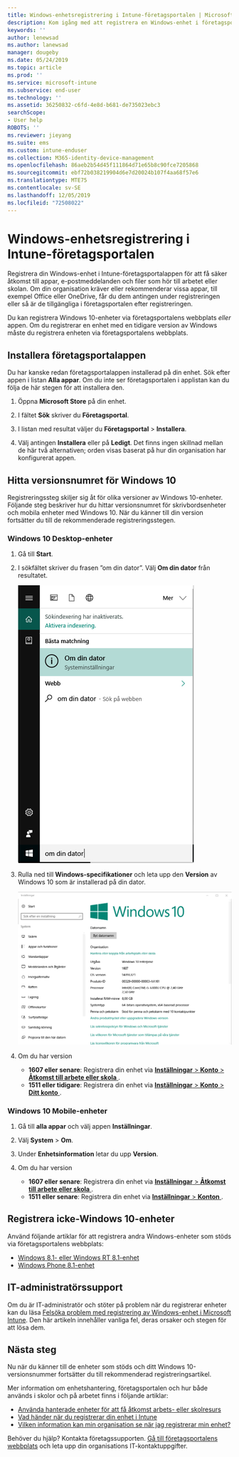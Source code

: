 ```yaml
---
title: Windows-enhetsregistrering i Intune-företagsportalen | Microsoft Docs
description: Kom igång med att registrera en Windows-enhet i företagsportalen
keywords: ''
author: lenewsad
ms.author: lanewsad
manager: dougeby
ms.date: 05/24/2019
ms.topic: article
ms.prod: ''
ms.service: microsoft-intune
ms.subservice: end-user
ms.technology: ''
ms.assetid: 36250832-c6fd-4e8d-b681-de735023ebc3
searchScope:
- User help
ROBOTS: ''
ms.reviewer: jieyang
ms.suite: ems
ms.custom: intune-enduser
ms.collection: M365-identity-device-management
ms.openlocfilehash: 86aeb2b54d45f111864d71e65b8c90fce7205868
ms.sourcegitcommit: ebf72b038219904d6e7d20024b107f4aa68f57e6
ms.translationtype: MTE75
ms.contentlocale: sv-SE
ms.lasthandoff: 12/05/2019
ms.locfileid: "72508022"
---
```

# <a name="windows-device-enrollment-in-intune-company-portal"></a>Windows-enhetsregistrering i Intune-företagsportalen  

Registrera din Windows-enhet i Intune-företagsportalappen för att få säker åtkomst till appar, e-postmeddelanden och filer som hör till arbetet eller skolan. Om din organisation kräver eller rekommenderar vissa appar, till exempel Office eller OneDrive, får du dem antingen under registreringen eller så är de tillgängliga i företagsportalen efter registreringen.  

Du kan registrera Windows 10-enheter via företagsportalens webbplats *eller* appen. Om du registrerar en enhet med en tidigare version av Windows måste du registrera enheten via företagsportalens webbplats.  

## <a name="install-company-portal-app"></a>Installera företagsportalappen  
Du har kanske redan företagsportalappen installerad på din enhet. Sök efter appen i listan __Alla appar__.  Om du inte ser företagsportalen i applistan kan du följa de här stegen för att installera den.  

1. Öppna **Microsoft Store** på din enhet.

2. I fältet **Sök** skriver du **Företagsportal**.

3. I listan med resultat väljer du **Företagsportal** > **Installera**.

4. Välj antingen **Installera** eller på **Ledigt**. Det finns ingen skillnad mellan de här två alternativen; orden visas baserat på hur din organisation har konfigurerat appen.  

## <a name="find-windows-10-version-number"></a>Hitta versionsnumret för Windows 10  
Registreringssteg skiljer sig åt för olika versioner av Windows 10-enheter. Följande steg beskriver hur du hittar versionsnumret för skrivbordsenheter och mobila enheter med Windows 10. När du känner till din version fortsätter du till de rekommenderade registreringsstegen.  

### <a name="windows-10-desktop-devices"></a>Windows 10 Desktop-enheter  

1. Gå till **Start**.

2. I sökfältet skriver du frasen ”om din dator”. Välj __Om din dator__ från resultatet.  


   ![search settings for about your pc](media/searching_for_about_your_pc.png)  

3. Rulla ned till **Windows-specifikationer** och leta upp den **Version** av Windows 10 som är installerad på din dator.  


   ![Om din dator i Windows 10 Desktop](media/settings_about_pc.png)  

4. Om du har version  

    * __1607 eller senare__: Registrera din enhet via [**Inställningar** > **Konto** > **Åtkomst till arbete eller skola** ](enroll-windows-10-device.md#enroll-windows-10-version-1607-and-later-device).   
    * __1511 eller tidigare__: Registrera din enhet via [**Inställningar** > **Konto** > **Ditt konto** ](enroll-windows-10-device.md#enroll-windows-10-version-1511-and-earlier-device).  

### <a name="windows-10-mobile-devices"></a>Windows 10 Mobile-enheter

1. Gå till __alla appar__ och välj appen __Inställningar__.
2. Välj __System__ > __Om__.
3. Under __Enhetsinformation__ letar du upp __Version__.  
4. Om du har version  

    * __1607 eller senare__: Registrera din enhet via [**Inställningar** > **Åtkomst till arbete eller skola** ](enroll-windows-10-device.md#enroll-windows-10-version-1607-and-later-device).   
    * __1511 eller senare__: Registrera din enhet via [**Inställningar** > **Konton** ](enroll-windows-10-device.md#enroll-windows-10-version-1511-and-earlier-device).  

## <a name="enroll-non-windows-10-devices"></a>Registrera icke-Windows 10-enheter  
Använd följande artiklar för att registrera andra Windows-enheter som stöds via företagsportalens webbplats:   
* [Windows 8.1- eller Windows RT 8.1-enhet](enroll-your-W81-or-rt81-windows.md)  
* [Windows Phone 8.1-enhet](enroll-your-wp81-windows.md)    

## <a name="it-administrator-support"></a>IT-administratörssupport  
Om du är IT-administratör och stöter på problem när du registrerar enheter kan du läsa [Felsöka problem med registrering av Windows-enhet i Microsoft Intune](https://support.microsoft.com/help/4469913). Den här artikeln innehåller vanliga fel, deras orsaker och stegen för att lösa dem.  

## <a name="next-steps"></a>Nästa steg  
Nu när du känner till de enheter som stöds och ditt Windows 10-versionsnummer fortsätter du till rekommenderad registreringsartikel.  
 
Mer information om enhetshantering, företagsportalen och hur både används i skolor och på arbetet finns i följande artiklar:  
* [Använda hanterade enheter för att få åtkomst arbets- eller skolresurs](use-managed-devices-to-get-work-done.md)  
* [Vad händer när du registrerar din enhet i Intune](what-happens-if-you-install-the-company-portal-app-and-enroll-your-device-in-intune-windows.md)  
* [Vilken information kan min organisation se när jag registrerar min enhet?](what-info-can-your-company-see-when-you-enroll-your-device-in-intune.md)  

Behöver du hjälp? Kontakta företagssupporten. [Gå till företagsportalens webbplats](https://go.microsoft.com/fwlink/?linkid=2010980) och leta upp din organisations IT-kontaktuppgifter.  
